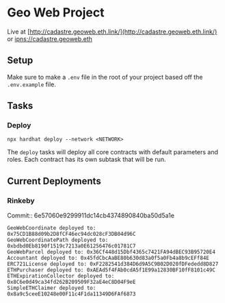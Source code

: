 # Geo Web Project

Live at [http://cadastre.geoweb.eth.link/](http://cadastre.geoweb.eth.link/) or [ipns://cadastre.geoweb.eth](ipns://cadastre.geoweb.eth)

## Setup

Make sure to make a `.env` file in the root of your project based off the `.env.example` file.

## Tasks

### Deploy

```
npx hardhat deploy --network <NETWORK>
```

The `deploy` tasks will deploy all core contracts with default parameters and roles. Each contract has its own subtask that will be run.

## Current Deployments

### Rinkeby

Commit:: 6e57060e9299911dc14cb4374890840ba50d5a1e

```
GeoWebCoordinate deployed to: 0x75CD1B88d09b2D8fCF46ec94dc028cF3DB04d96C
GeoWebCoordinatePath deployed to: 0xbdbd0Eb8190f1519c7213a0E61256476c01781C7
GeoWebParcel deployed to: 0x36Cf448d15Dbf4365c7421FA94dBEC93B95720E4
Accountant deployed to: 0x45fdCbcAaBE80b630d83a0f5a0Fb4a8b9cEFf84E
ERC721License deployed to: 0xF2282541d384D6d9A5C9B02D020fDFededd8D827
ETHPurchaser deployed to: 0xAEAd5f4FAb0cdA5f1E99a12830BF10fF8101c49C
ETHExpirationCollector deployed to: 0x8C6e0d49ca34fd262B209509F32aE4eC8D04F9eE
SimpleETHClaimer deployed to: 0x8a9c5ceeE10248e00F11c4F1da11349D6FAf6873
```

